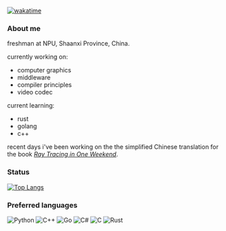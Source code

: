 [![wakatime](https://wakatime.com/badge/user/affc365f-065f-4084-8407-4f441dc2e1c6.svg)](https://wakatime.com/@affc365f-065f-4084-8407-4f441dc2e1c6)

### About me
freshman at NPU, Shaanxi Province, China.

currently working on:
- computer graphics
- middleware
- compiler principles
- video codec

current learning:
- rust
- golang
- c++

recent days i've been working on the the simplified Chinese translation for the book [_Ray Tracing in One Weekend_](https://github.com/RayTracing/raytracing.github.io).

### Status
[![Top Langs](https://github-readme-stats.vercel.app/api/top-langs/?username=konakona418&layout=compact&size_weight=0.8&count_weight=0.2&exclude_repo=konakona418.github.io)](https://github.com/anuraghazra/github-readme-stats)

### Preferred languages
![Python](https://img.shields.io/badge/python-orange?style=for-the-badge&logo=python&logoColor=white)
![C++](https://img.shields.io/badge/C%2B%2B-00599C?style=for-the-badge&logo=cplusplus&logoColor=white)
![Go](https://img.shields.io/badge/go-00ADD8?style=for-the-badge&logo=cplusplus&logoColor=white)
![C#](https://img.shields.io/badge/C%23-239120?style=for-the-badge&logo=csharp&logoColor=white)
![C](https://img.shields.io/badge/C-A8B9CC?style=for-the-badge&logo=C&logoColor=black) 
![Rust](https://img.shields.io/badge/rust-E33B26?style=for-the-badge&logo=rust&logoColor=white)
